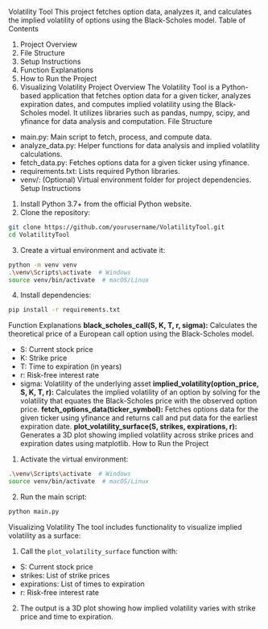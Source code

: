 Volatility Tool
This project fetches option data, analyzes it, and calculates the implied volatility of options using the Black-Scholes model.
Table of Contents
1. Project Overview
2. File Structure
3. Setup Instructions
4. Function Explanations
5. How to Run the Project
6. Visualizing Volatility
Project Overview
The Volatility Tool is a Python-based application that fetches option data for a given ticker, analyzes expiration dates, and computes implied volatility using the Black-Scholes model. It utilizes libraries such as pandas, numpy, scipy, and yfinance for data analysis and computation.
File Structure
- main.py: Main script to fetch, process, and compute data.
- analyze_data.py: Helper functions for data analysis and implied volatility calculations.
- fetch_data.py: Fetches options data for a given ticker using yfinance.
- requirements.txt: Lists required Python libraries.
- venv/: (Optional) Virtual environment folder for project dependencies.
Setup Instructions
1. Install Python 3.7+ from the official Python website.
2. Clone the repository:
```bash
git clone https://github.com/yourusername/VolatilityTool.git
cd VolatilityTool
```
3. Create a virtual environment and activate it:
```bash
python -m venv venv
.\venv\Scripts\activate  # Windows
source venv/bin/activate  # macOS/Linux
```
4. Install dependencies:
```bash
pip install -r requirements.txt
```
Function Explanations
**black_scholes_call(S, K, T, r, sigma):**
Calculates the theoretical price of a European call option using the Black-Scholes model.
- S: Current stock price
- K: Strike price
- T: Time to expiration (in years)
- r: Risk-free interest rate
- sigma: Volatility of the underlying asset
**implied_volatility(option_price, S, K, T, r):**
Calculates the implied volatility of an option by solving for the volatility that equates the Black-Scholes price with the observed option price.
**fetch_options_data(ticker_symbol):**
Fetches options data for the given ticker using yfinance and returns call and put data for the earliest expiration date.
**plot_volatility_surface(S, strikes, expirations, r):**
Generates a 3D plot showing implied volatility across strike prices and expiration dates using matplotlib.
How to Run the Project
1. Activate the virtual environment:
```bash
.\venv\Scripts\activate  # Windows
source venv/bin/activate  # macOS/Linux
```
2. Run the main script:
```bash
python main.py
```
Visualizing Volatility
The tool includes functionality to visualize implied volatility as a surface:
1. Call the `plot_volatility_surface` function with:
- S: Current stock price
- strikes: List of strike prices
- expirations: List of times to expiration
- r: Risk-free interest rate
2. The output is a 3D plot showing how implied volatility varies with strike price and time to expiration.

